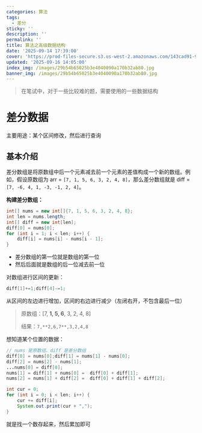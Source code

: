 ```yaml
---
categories: 算法
tags:
  - 差分
sticky: ''
description: ''
permalink: ''
title: 算法之高级数据结构
date: '2025-09-14 17:39:00'
cover: 'https://prod-files-secure.s3.us-west-2.amazonaws.com/143cad91-961b-48b0-82dc-78fbb6eb5abe/ca363e5c-5600-40ff-b012-b0478d3f0da0/wallhaven-rrv6r7.jpg?X-Amz-Algorithm=AWS4-HMAC-SHA256&X-Amz-Content-Sha256=UNSIGNED-PAYLOAD&X-Amz-Credential=ASIAZI2LB466YYFKQUZZ%2F20250918%2Fus-west-2%2Fs3%2Faws4_request&X-Amz-Date=20250918T050041Z&X-Amz-Expires=3600&X-Amz-Security-Token=IQoJb3JpZ2luX2VjEDgaCXVzLXdlc3QtMiJHMEUCIATOLgUMIExknlduCGzVp2sfbLncktcapfkza8d97CrSAiEAs%2BhHTlcUwgAAchdFDLoT8cDJ7TgTUhFcEshuNWtnbZwqiAQIsf%2F%2F%2F%2F%2F%2F%2F%2F%2F%2FARAAGgw2Mzc0MjMxODM4MDUiDJaC8FjoMMSYR9dDQCrcA70wNTNnrIMCk2nHHMiYoDLyKQ9JfJnIz%2BmzwQzg6M%2BkjEZDGlrgVH%2B8Y9xG6FJHEBK75h4WJZVWtTCL1V3TV1Dz8ItMhcsLl8ooyCVRRgSWu86PDiVa7t1QOR8UYHGhfcOJ0fyUj72FdzNNP0Hyy7cnTJfRHfh4iM4VmrELlDXK8YrWckg3yCbqkEoWWXGqJjABpdAAlBFnZtQTsy02xYkSMPw%2BJlY5gtj3IAYXzCCJ8mYxNuQnHmob2H9wcpuQrviMRuc%2F3d4PPAQilGjrJUoJ3UgnzcntW3FctmmRCaLW6PVz9RAjvKqhZ9TnD5t7fHGdO2z4Ph8Txzf3r4Uvy646ZM7wwOnKV0boBfn0bLTPA2vvpKbAuERhybrhRyyIxQM9fvn0xZHFch4qTaoEWo6BI3tY5jgyaODGVXAJoLF%2B0Y1M0vA8gGnXKrMNNxsAD89YAUMaK04kVTSQLq8xvX0slz9wBVr6qF7caGXWboanIT2naK%2FduEB432pUIkyIJdaO5%2F679iDB5Pf8Dtou6%2Bi1I88eW31JS3Q1gsfmDAuxcel%2FNB%2B9vssszvtYbtsRcRaVwfgbaGDTLNQ%2FTfSy60aUIhYKZyIIvb2h858KBhzptH7jzP7QpcGdPvzSMKyZrcYGOqUBt1wqL%2Fj4V1A%2Fh%2BrTz0yzdz9mqPWtY1ajGpY5unJMKIg3LlxYuTVKHFi60O9JQxhcudtyy0IYz5Jfdjf0LE%2BhZEvO5B8FPYjojzt0is5hFZG4UD%2FLTVN5DYB6klT%2BWqOM1ZsxohPH3MeqlN25YZBqIyGL6ec67Mo%2FAcablQ5h2Ndve8QXVWPUyqoAldP0J8UGj6%2FcObmCgTJ4NlWOZq8oInBgOP%2F9&X-Amz-Signature=cb136878fc22b1565c362c81f527d2800912361d9c98943335eb4675d0f17edb&X-Amz-SignedHeaders=host&x-amz-checksum-mode=ENABLED&x-id=GetObject'
updated: '2025-09-16 14:05:00'
index_img: /images/29b54b65025b3e4040090a170b32ab80.jpg
banner_img: /images/29b54b65025b3e4040090a170b32ab80.jpg
---
```

> 在笔试中，对于一些比较难的题，需要使用的一些数据结构

# 差分数据


主要用途：某个区间修改，然后进行查询


## 基本介绍


差分数组是将原数组中后一个元素减去前一个元素的差值构成一个新的数组。例如，假设原数组为 arr = `[7, 1, 5, 6, 3, 2, 4, 8]`，那么差分数组就是 diff =`[7, -6, 4, 1, -3, -1, 2, 4]`。


**构建差分数组：**


```java
int[] nums = new int[]{7, 1, 5, 6, 3, 2, 4, 8};
int len = nums.length;
int[] diff = new int[len];
diff[0] = nums[0];
for (int i = 1; i < len; i++) {
    diff[i] = nums[i] - nums[i - 1];
}
```

- 差分数组的第一位就是数组的第一位
- 然后后面就是数组的后一位减去前一位

对数组进行区间的更新：


```java
diff[1]+=1;diff[4]-=1;
```


从区间的左边进行增加，区间的右边进行减少（左闭右开，不包含最后一位）

> 原数组：[7, **1, 5, 6**, 3, 2, 4, 8]
>
> 结果：`7,**2,6,7**,3,2,4,8`
>
>

想知道某个位置的数据：


```java
// nums 是原数组，diff 是差分数组
diff[0] = nums[0];diff[1] = nums[1] - nums[0];
diff[2] = nums[2] - nums[1];
...nums[0] = diff[0];
nums[1] = diff[1] + nums[0] =  diff[0] + diff[1];
nums[2] = nums[1] + diff[2] =  diff[0] + diff[1] + diff[2];
```


```java
int cur = 0;
for (int i = 0; i < len; i++) {
    cur += diff[i];
    System.out.print(cur + ",");
}
```


就是找一个数存起来，然后累加即可

